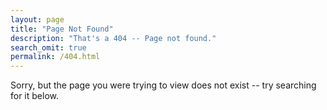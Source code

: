 ```yaml
---
layout: page
title: "Page Not Found"
description: "That's a 404 -- Page not found."
search_omit: true
permalink: /404.html
---  
```


Sorry, but the page you were trying to view does not exist -- try searching for it below.

<script type="text/javascript">
  var GOOG_FIXURL_LANG = 'en';
  var GOOG_FIXURL_SITE = '{{ site.url }}'
</script>
<script type="text/javascript"
  src="//linkhelp.clients.google.com/tbproxy/lh/wm/fixurl.js">
</script>
